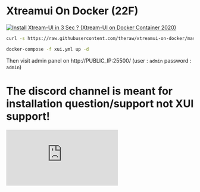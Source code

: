 # Xtreamui On Docker (22F)
[![Install Xtream-UI in 3 Sec ? (Xtream-UI on Docker Container 2020)](https://github.com/theraw/xtreamui-on-docker/raw/master/scr/s1.png)](https://youtu.be/eiDSrA8Z-iw "Install Xtream-UI in 3 Sec ? (Xtream-UI on Docker Container 2020)")

```bash
curl -s https://raw.githubusercontent.com/theraw/xtreamui-on-docker/master/docker-compose.yml > xui.yml

docker-compose -f xui.yml up -d
```

Then visit admin panel on http://PUBLIC_IP:25500/ (user : `admin` password : `admin`)

# The discord channel is meant for installation question/support not XUI support!

![Discord](https://git.daraw.nl/theraw/server.html)
